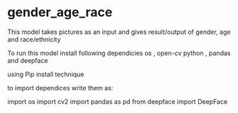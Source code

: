 # gender_age_race

This model takes pictures as an input and gives result/output of gender, age and race/ethnicity

To run this model install following dependicies 
os ,
open-cv python ,
pandas 
and deepface 

using Pip install technique
  
to import dependices write them as:

import os
import cv2
import pandas as pd
from deepface import DeepFace


